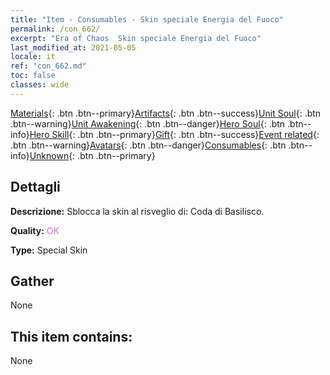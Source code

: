 ```yaml
---
title: "Item - Consumables - Skin speciale Energia del Fuoco"
permalink: /con_662/
excerpt: "Era of Chaos  Skin speciale Energia del Fuoco"
last_modified_at: 2021-05-05
locale: it
ref: "con_662.md"
toc: false
classes: wide
---
```

 [Materials](/ItemsIT/){: .btn .btn--primary}[Artifacts](/ItemsIT/Artifacts/){: .btn .btn--success}[Unit Soul](/ItemsIT/UnitSoul/){: .btn .btn--warning}[Unit Awakening](/ItemsIT/UnitAwakening/){: .btn .btn--danger}[Hero Soul](/ItemsIT/HeroSoul/){: .btn .btn--info}[Hero Skill](/ItemsIT/HeroSkill/){: .btn .btn--primary}[Gift](/ItemsIT/Gift/){: .btn .btn--success}[Event related](/ItemsIT/Events/){: .btn .btn--warning}[Avatars](/ItemsIT/Avatars/){: .btn .btn--danger}[Consumables](/ItemsIT/Consumables/){: .btn .btn--info}[Unknown](/ItemsIT/Unknown/){: .btn .btn--primary}

## Dettagli
 **Descrizione:** Sblocca la skin al risveglio di: Coda di Basilisco.

 **Quality:** <span style="color: #DA70D6">OK</span>

 **Type:** Special Skin

## Gather

  None

## This item contains:

  None

